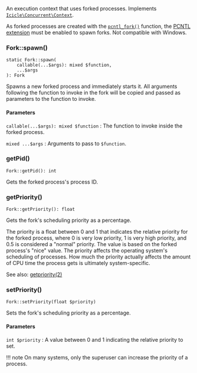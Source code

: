 An execution context that uses forked processes. Implements [`Icicle\Concurrent\Context`](#context).

As forked processes are created with the [`pcntl_fork()`](http://php.net/pcntl_fork) function, the [PCNTL extension](http://php.net/manual/en/book.pcntl.php) must be enabled to spawn forks. Not compatible with Windows.

### Fork::spawn()

    static Fork::spawn(
        callable(...$args): mixed $function,
        ...$args
    ): Fork

Spawns a new forked process and immediately starts it. All arguments following the function to invoke in the fork will be copied and passed as parameters to the function to invoke.

#### Parameters
`callable(...$args): mixed $function`
:   The function to invoke inside the forked process.

`mixed ...$args`
:   Arguments to pass to `$function`.

### getPid()

    Fork::getPid(): int

Gets the forked process's process ID.

### getPriority()

    Fork::getPriority(): float

Gets the fork's scheduling priority as a percentage.

The priority is a float between 0 and 1 that indicates the relative priority for the forked process, where 0 is very low priority, 1 is very high priority, and 0.5 is considered a "normal" priority. The value is based on the forked process's "nice" value. The priority affects the operating system's scheduling of processes. How much the priority actually affects the amount of CPU time the process gets is ultimately system-specific.

See also: [getpriority(2)](http://linux.die.net/man/2/getpriority)

### setPriority()

    Fork::setPriority(float $priority)

Sets the fork's scheduling priority as a percentage.

#### Parameters
`int $priority`
:   A value between 0 and 1 indicating the relative priority to set.

!!! note
    On many systems, only the superuser can increase the priority of a process.
